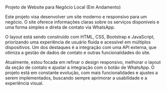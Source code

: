 Projeto de Website para Negócio Local (Em Andamento)

Este projeto visa desenvolver um site moderno e responsivo para um negócio. O site oferece informações claras sobre os serviços disponíveis e uma forma simples e direta de contato via WhatsApp.

O layout está sendo construído com HTML, CSS, Bootstrap e JavaScript, priorizando uma experiência de usuário fluida e acessível em múltiplos dispositivos. Um dos destaques é a integração com uma API externa, que otimiza a gestão de dados de contato e outras funcionalidades do site.

Atualmente, estou focada em refinar o design responsivo, melhorar o layout da seção de contato e ajustar a integração com o botão de WhatsApp. O projeto está em constante evolução, com mais funcionalidades e ajustes a serem implementados, buscando sempre aprimorar a usabilidade e a experiência visual.
